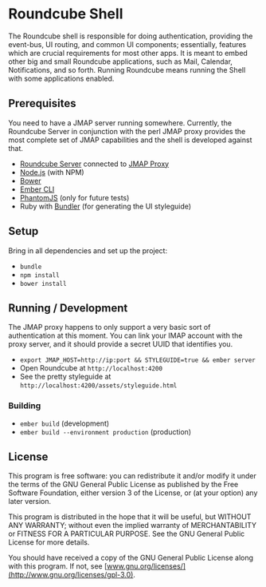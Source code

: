 # Roundcube Shell

The Roundcube shell is responsible for doing authentication, providing the event-bus, UI routing, and common UI components;
essentially, features which are crucial requirements for most other apps.
It is meant to embed other big and small Roundcube applications, such as Mail, Calendar, Notifications, and so forth.
Running Roundcube means running the Shell with some applications enabled.

## Prerequisites

You need to have a JMAP server running somewhere. Currently, the Roundcube Server in conjunction with the perl JMAP proxy provides the most complete set of JMAP capabilities and the shell is developed against that.

* [Roundcube Server](https://github.com/roundcube-next/roundcube-server) connected to [JMAP Proxy](http://github.com/jmapio/jmap-perl)
* [Node.js](http://nodejs.org/) (with NPM)
* [Bower](http://bower.io/)
* [Ember CLI](http://www.ember-cli.com/)
* [PhantomJS](http://phantomjs.org/) (only for future tests)
* Ruby with [Bundler](http://bundler.io) (for generating the UI styleguide)

## Setup

Bring in all dependencies and set up the project:

* `bundle`
* `npm install`
* `bower install`

## Running / Development

The JMAP proxy happens to only support a very basic sort of authentication at this moment. You can link your IMAP account with the proxy server, and it should provide a secret UUID that identifies you.

* `export JMAP_HOST=http://ip:port && STYLEGUIDE=true && ember server`
* Open Roundcube at `http://localhost:4200`
* See the pretty styleguide at `http://localhost:4200/assets/styleguide.html`

### Building

* `ember build` (development)
* `ember build --environment production` (production)

## License

This program is free software: you can redistribute it and/or modify it under the terms of the GNU General Public License as published by the Free Software Foundation, either version 3 of the License, or (at your option) any later version.

This program is distributed in the hope that it will be useful, but WITHOUT ANY WARRANTY; without even the implied warranty of MERCHANTABILITY or FITNESS FOR A PARTICULAR PURPOSE. See the GNU General Public License for more details.

You should have received a copy of the GNU General Public License along with this program. If not, see [www.gnu.org/licenses/](http://www.gnu.org/licenses/gpl-3.0).
